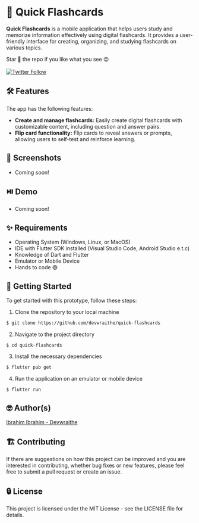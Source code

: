 # 📑 Quick Flashcards

**Quick Flashcards** is a mobile application that helps users study and memorize information effectively using digital flashcards. It provides a user-friendly interface for creating, organizing, and studying flashcards on various topics. 

Star :star2: the repo if you like what you see :wink:
<br/><br/>
[![Twitter Follow](https://img.shields.io/twitter/follow/devwraithe.svg?style=social)](https://twitter.com/devwraithe)

## 🛠️ Features

The app has the following features:

- **Create and manage flashcards:** Easily create digital flashcards with customizable content, including question and answer pairs.
- **Flip card functionality:** Flip cards to reveal answers or prompts, allowing users to self-test and reinforce learning.

## 📸 Screenshots
- Coming soon!

## ⏯️ Demo
- Coming soon!

## ✨ Requirements

- Operating System (Windows, Linux, or MacOS)
- IDE with Flutter SDK installed (Visual Studio Code, Android Studio e.t.c)
- Knowledge of Dart and Flutter
- Emulator or Mobile Device
- Hands to code :smile:

## 🚀 Getting Started

To get started with this prototype, follow these steps:

1. Clone the repository to your local machine

```sh
$ git clone https://github.com/devwraithe/quick-flashcards
```

2. Navigate to the project directory

```
$ cd quick-flashcards
```

3. Install the necessary dependencies

```sh
$ flutter pub get
```

4. Run the application on an emulator or mobile device

```sh
$ flutter run
```

## 🤓 Author(s)
[Ibrahim Ibrahim - Devwraithe](https://www.linkedin.com/in/ibrahimaibrahim)

## 🏗️ Contributing
If there are suggestions on how this project can be improved and you are interested in contributing, whether bug fixes or new features, please feel free to submit a pull request or create an issue.

## 🔒 License
This project is licensed under the MIT License - see the LICENSE file for details.
